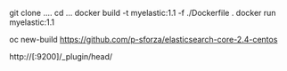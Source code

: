 git clone ....
cd ...
docker build -t myelastic:1.1 -f ./Dockerfile .
docker run myelastic:1.1

oc new-build https://github.com/p-sforza/elasticsearch-core-2.4-centos

http://<hostname>[:9200]/_plugin/head/
